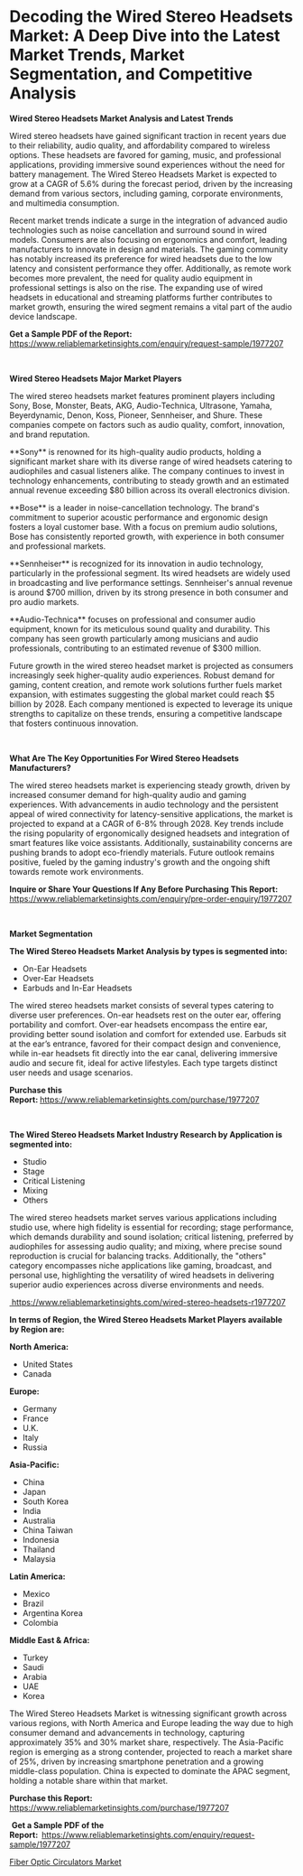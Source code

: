 <p><h1>Decoding the Wired Stereo Headsets Market: A Deep Dive into the Latest Market Trends, Market Segmentation, and Competitive Analysis</h1></p><p><strong>Wired Stereo Headsets Market Analysis and Latest Trends</strong></p>
<p><p>Wired stereo headsets have gained significant traction in recent years due to their reliability, audio quality, and affordability compared to wireless options. These headsets are favored for gaming, music, and professional applications, providing immersive sound experiences without the need for battery management. The Wired Stereo Headsets Market is expected to grow at a CAGR of 5.6% during the forecast period, driven by the increasing demand from various sectors, including gaming, corporate environments, and multimedia consumption.</p><p>Recent market trends indicate a surge in the integration of advanced audio technologies such as noise cancellation and surround sound in wired models. Consumers are also focusing on ergonomics and comfort, leading manufacturers to innovate in design and materials. The gaming community has notably increased its preference for wired headsets due to the low latency and consistent performance they offer. Additionally, as remote work becomes more prevalent, the need for quality audio equipment in professional settings is also on the rise. The expanding use of wired headsets in educational and streaming platforms further contributes to market growth, ensuring the wired segment remains a vital part of the audio device landscape.</p></p>
<p><strong>Get a Sample PDF of the Report:&nbsp;</strong> <a href="https://www.reliablemarketinsights.com/enquiry/request-sample/1977207?utm_campaign=2287&utm_medium=2&utm_source=Github&utm_content=ia&utm_term=11022025&utm_id=wired-stereo-headsets">https://www.reliablemarketinsights.com/enquiry/request-sample/1977207</a></p>
<p>&nbsp;</p>
<p><strong>Wired Stereo Headsets Major Market Players</strong></p>
<p><p>The wired stereo headsets market features prominent players including Sony, Bose, Monster, Beats, AKG, Audio-Technica, Ultrasone, Yamaha, Beyerdynamic, Denon, Koss, Pioneer, Sennheiser, and Shure. These companies compete on factors such as audio quality, comfort, innovation, and brand reputation.</p><p>**Sony** is renowned for its high-quality audio products, holding a significant market share with its diverse range of wired headsets catering to audiophiles and casual listeners alike. The company continues to invest in technology enhancements, contributing to steady growth and an estimated annual revenue exceeding $80 billion across its overall electronics division.</p><p>**Bose** is a leader in noise-cancellation technology. The brand's commitment to superior acoustic performance and ergonomic design fosters a loyal customer base. With a focus on premium audio solutions, Bose has consistently reported growth, with experience in both consumer and professional markets.</p><p>**Sennheiser** is recognized for its innovation in audio technology, particularly in the professional segment. Its wired headsets are widely used in broadcasting and live performance settings. Sennheiser's annual revenue is around $700 million, driven by its strong presence in both consumer and pro audio markets.</p><p>**Audio-Technica** focuses on professional and consumer audio equipment, known for its meticulous sound quality and durability. This company has seen growth particularly among musicians and audio professionals, contributing to an estimated revenue of $300 million.</p><p>Future growth in the wired stereo headset market is projected as consumers increasingly seek higher-quality audio experiences. Robust demand for gaming, content creation, and remote work solutions further fuels market expansion, with estimates suggesting the global market could reach $5 billion by 2028. Each company mentioned is expected to leverage its unique strengths to capitalize on these trends, ensuring a competitive landscape that fosters continuous innovation.</p></p>
<p>&nbsp;</p>
<p><strong>What Are The Key Opportunities For Wired Stereo Headsets Manufacturers?</strong></p>
<p><p>The wired stereo headsets market is experiencing steady growth, driven by increased consumer demand for high-quality audio and gaming experiences. With advancements in audio technology and the persistent appeal of wired connectivity for latency-sensitive applications, the market is projected to expand at a CAGR of 6-8% through 2028. Key trends include the rising popularity of ergonomically designed headsets and integration of smart features like voice assistants. Additionally, sustainability concerns are pushing brands to adopt eco-friendly materials. Future outlook remains positive, fueled by the gaming industry's growth and the ongoing shift towards remote work environments.</p></p>
<p><strong>Inquire or Share Your Questions If Any Before Purchasing This Report:</strong> <a href="https://www.reliablemarketinsights.com/enquiry/pre-order-enquiry/1977207?utm_campaign=2287&utm_medium=2&utm_source=Github&utm_content=ia&utm_term=11022025&utm_id=wired-stereo-headsets">https://www.reliablemarketinsights.com/enquiry/pre-order-enquiry/1977207</a></p>
<p>&nbsp;</p>
<p><strong>Market Segmentation</strong></p>
<p><strong>The Wired Stereo Headsets Market Analysis by types is segmented into:</strong></p>
<p><ul><li>On-Ear Headsets</li><li>Over-Ear Headsets</li><li>Earbuds and In-Ear Headsets</li></ul></p>
<p><p>The wired stereo headsets market consists of several types catering to diverse user preferences. On-ear headsets rest on the outer ear, offering portability and comfort. Over-ear headsets encompass the entire ear, providing better sound isolation and comfort for extended use. Earbuds sit at the ear’s entrance, favored for their compact design and convenience, while in-ear headsets fit directly into the ear canal, delivering immersive audio and secure fit, ideal for active lifestyles. Each type targets distinct user needs and usage scenarios.</p></p>
<p><strong>Purchase this Report:&nbsp;</strong><a href="https://www.reliablemarketinsights.com/purchase/1977207?utm_campaign=2287&utm_medium=2&utm_source=Github&utm_content=ia&utm_term=11022025&utm_id=wired-stereo-headsets">https://www.reliablemarketinsights.com/purchase/1977207</a></p>
<p>&nbsp;</p>
<p><strong>The Wired Stereo Headsets Market Industry Research by Application is segmented into:</strong></p>
<p><ul><li>Studio</li><li>Stage</li><li>Critical Listening</li><li>Mixing</li><li>Others</li></ul></p>
<p><p>The wired stereo headsets market serves various applications including studio use, where high fidelity is essential for recording; stage performance, which demands durability and sound isolation; critical listening, preferred by audiophiles for assessing audio quality; and mixing, where precise sound reproduction is crucial for balancing tracks. Additionally, the "others" category encompasses niche applications like gaming, broadcast, and personal use, highlighting the versatility of wired headsets in delivering superior audio experiences across diverse environments and needs.</p></p>
<p><a href="https://www.reliablemarketinsights.com/wired-stereo-headsets-r1977207?utm_campaign=2287&utm_medium=2&utm_source=Github&utm_content=ia&utm_term=11022025&utm_id=wired-stereo-headsets">&nbsp;https://www.reliablemarketinsights.com/wired-stereo-headsets-r1977207</a></p>
<p><strong>In terms of Region, the Wired Stereo Headsets Market Players available by Region are:</strong></p>
<p>
    <p> <strong> North America: </strong>
        <ul>
            <li>United States</li>
            <li>Canada</li>
        </ul>
        </p> 
    <p> <strong> Europe: </strong>
        <ul>
            <li>Germany</li>
            <li>France</li>
            <li>U.K.</li>
            <li>Italy</li>
            <li>Russia</li>
        </ul>
        </p> 
    <p> <strong> Asia-Pacific: </strong>
        <ul>
            <li>China</li>
            <li>Japan</li>
            <li>South Korea</li>
            <li>India</li>
            <li>Australia</li>
            <li>China Taiwan</li>
            <li>Indonesia</li>
            <li>Thailand</li>
            <li>Malaysia</li>
        </ul>
        </p> 
    <p> <strong> Latin America: </strong>
        <ul>
            <li>Mexico</li>
            <li>Brazil</li>
            <li>Argentina Korea</li>
            <li>Colombia</li>
        </ul>
        </p> 
    <p> <strong> Middle East & Africa: </strong>
        <ul>
            <li>Turkey</li>
            <li>Saudi</li>
            <li>Arabia</li>
            <li>UAE</li>
            <li>Korea</li>
        </ul>
    </p>
    </p>
<p><p>The Wired Stereo Headsets Market is witnessing significant growth across various regions, with North America and Europe leading the way due to high consumer demand and advancements in technology, capturing approximately 35% and 30% market share, respectively. The Asia-Pacific region is emerging as a strong contender, projected to reach a market share of 25%, driven by increasing smartphone penetration and a growing middle-class population. China is expected to dominate the APAC segment, holding a notable share within that market.</p></p>
<p><strong>Purchase this Report: </strong><a href="https://www.reliablemarketinsights.com/purchase/1977207?utm_campaign=2287&utm_medium=2&utm_source=Github&utm_content=ia&utm_term=11022025&utm_id=wired-stereo-headsets">https://www.reliablemarketinsights.com/purchase/1977207</a></p>
<p>&nbsp;<strong>Get a Sample PDF of the Report:&nbsp;&nbsp;</strong><a href="https://www.reliablemarketinsights.com/enquiry/request-sample/1977207?utm_campaign=2287&utm_medium=2&utm_source=Github&utm_content=ia&utm_term=11022025&utm_id=wired-stereo-headsets">https://www.reliablemarketinsights.com/enquiry/request-sample/1977207</a></p>
<p><strong></strong></p>
<p><p><a href="https://github.com/princessbartram3/Market-Research-Report-List-1/blob/main/fiber-optic-circulators-market.md?utm_campaign=2287&utm_medium=2&utm_source=Github&utm_content=ia&utm_term=11022025&utm_id=wired-stereo-headsets">Fiber Optic Circulators Market</a></p></p>